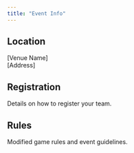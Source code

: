 ```yaml
---
title: "Event Info"
---
```


## Location
[Venue Name]  
[Address]

## Registration
Details on how to register your team.

## Rules
Modified game rules and event guidelines.
